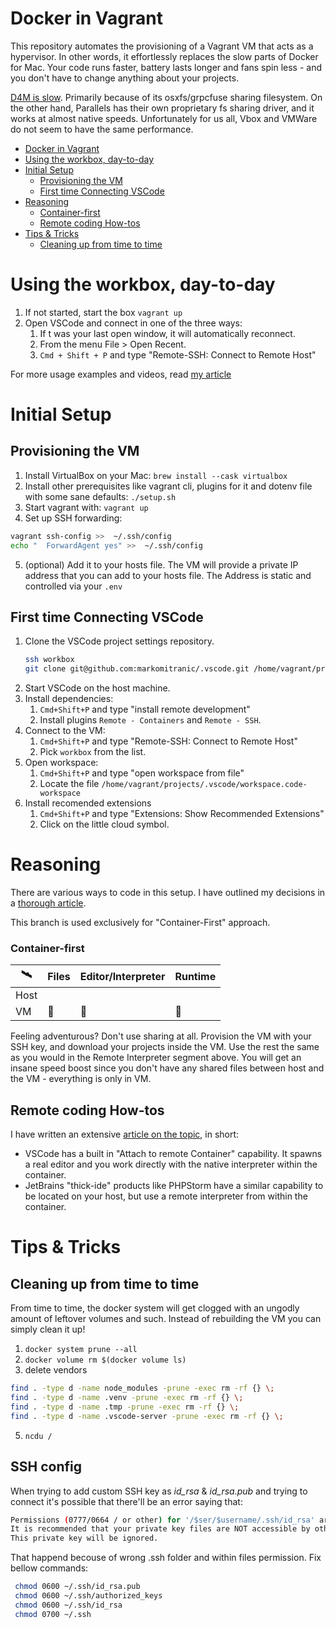 # Docker in Vagrant

This repository automates the provisioning of a Vagrant VM that acts as a hypervisor. In other words, it effortlessly replaces the slow parts of Docker for Mac. Your code runs faster, battery lasts longer and fans spin less - and you don't have to change anything about your projects.

[D4M is slow](https://medium.com/homullus/docker-for-mac-performance-diy-d4m-e4232ca8b671). Primarily because of its osxfs/grpcfuse sharing filesystem. On the other hand, Parallels has their own proprietary fs sharing driver, and it works at almost native speeds. Unfortunately for us all, Vbox and VMWare do not seem to have the same performance.

- [Docker in Vagrant](#docker-in-vagrant)
- [Using the workbox, day-to-day](#using-the-workbox-day-to-day)
- [Initial Setup](#initial-setup)
  - [Provisioning the VM](#provisioning-the-vm)
  - [First time Connecting VSCode](#first-time-connecting-vscode)
- [Reasoning](#reasoning)
    - [Container-first](#container-first)
  - [Remote coding How-tos](#remote-coding-how-tos)
- [Tips & Tricks](#tips--tricks)
  - [Cleaning up from time to time](#cleaning-up-from-time-to-time)

# Using the workbox, day-to-day
1. If not started, start the box `vagrant up`
2. Open VSCode and connect in one of the three ways:
   1. If t was your last open window, it will automatically reconnect.
   2. From the menu File > Open Recent.
   3. `Cmd + Shift + P` and type "Remote-SSH: Connect to Remote Host"

For more usage examples and videos, read [my article](https://medium.com/homullus/remote-development-or-how-i-learned-to-stop-worrying-and-love-the-mainframe-90165147a57d#fde9)

# Initial Setup
## Provisioning the VM

1. Install VirtualBox on your Mac: `brew install --cask virtualbox`
2. Install other prerequisites like vagrant cli, plugins for it and dotenv file with some sane defaults: `./setup.sh`
3. Start vagrant with: `vagrant up`
4. Set up SSH forwarding:
  ```bash
  vagrant ssh-config >>  ~/.ssh/config
  echo "  ForwardAgent yes" >>  ~/.ssh/config
  ```
5. (optional) Add it to your hosts file. The VM will provide a private IP address that you can add to your hosts file. The Address is static and controlled via your `.env`

## First time Connecting VSCode
1. Clone the VSCode project settings repository. 
   ```bash
   ssh workbox
   git clone git@github.com:markomitranic/.vscode.git /home/vagrant/projects/.vscode
   ```
2. Start VSCode on the host machine.
3. Install dependencies:
   1. `Cmd+Shift+P` and type "install remote development"
   2. Install plugins `Remote - Containers` and `Remote - SSH`.
4. Connect to the VM:
   1. `Cmd+Shift+P` and type "Remote-SSH: Connect to Remote Host"
   2. Pick `workbox` from the list.
5. Open workspace:
   1. `Cmd+Shift+P` and type "open workspace from file"
   2. Locate the file `/home/vagrant/projects/.vscode/workspace.code-workspace`
6. Install recomended extensions
   1. `Cmd+Shift+P` and type "Extensions: Show Recommended Extensions"
   2. Click on the little cloud symbol.

# Reasoning

There are various ways to code in this setup. I have outlined my decisions in a [thorough article](https://medium.com/homullus/docker-for-mac-performance-diy-d4m-e4232ca8b671).

This branch is used exclusively for "Container-First" approach.

### Container-first
| 	🛰	|	Files	|	Editor/Interpreter	|	Runtime	|
|	-	|	-		|	-					|	-		|
|	Host|			|						|			|
|	VM	|	🔻		|	🔻					|	🔻		|

Feeling adventurous? Don't use sharing at all. Provision the VM with your SSH key, and download your projects inside the VM. Use the rest the same as you would in the Remote Interpreter segment above. You will get an insane speed boost since you don't have any shared files between host and the VM - everything is only in VM.

## Remote coding How-tos
I have written an extensive [article on the topic](https://medium.com/homullus/remote-development-or-how-i-learned-to-stop-worrying-and-love-the-mainframe-90165147a57d), in short:
- VSCode has a built in "Attach to remote Container" capability. It spawns a real editor and you work directly with the native interpreter within the container.
- JetBrains "thick-ide" products like PHPStorm have a similar capability to be located on your host, but use a remote interpreter from within the container.

# Tips & Tricks

## Cleaning up from time to time
From time to time, the docker system will get clogged with an ungodly amount of leftover volumes and such. Instead of rebuilding the VM you can simply clean it up!
1. `docker system prune --all`
2. `docker volume rm $(docker volume ls)`
3. delete vendors
  ```bash
  find . -type d -name node_modules -prune -exec rm -rf {} \;
  find . -type d -name .venv -prune -exec rm -rf {} \;
  find . -type d -name .tmp -prune -exec rm -rf {} \;
  find . -type d -name .vscode-server -prune -exec rm -rf {} \;
  ```
5. `ncdu /`

## SSH config
When trying to add custom SSH key as *id_rsa* & *id_rsa.pub* and trying to connect it's possible that there'll be an error
saying that:
   ```bash
   Permissions (0777/0664 / or other) for '/$ser/$username/.ssh/id_rsa' are too open.
   It is recommended that your private key files are NOT accessible by others.
   This private key will be ignored.
   ``` 
That happend becouse of wrong .ssh folder and within files permission.
Fix bellow commands:
```bash
 chmod 0600 ~/.ssh/id_rsa.pub
 chmod 0600 ~/.ssh/authorized_keys
 chmod 0600 ~/.ssh/id_rsa
 chmod 0700 ~/.ssh
```